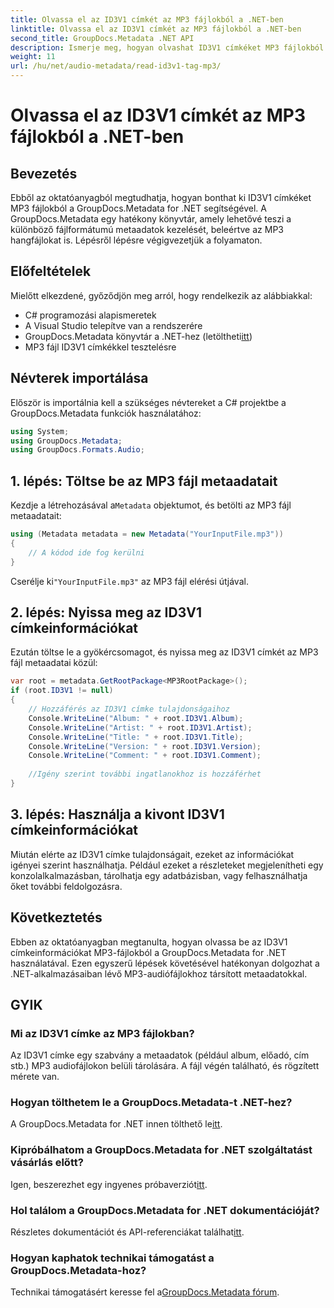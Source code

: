 ```yaml
---
title: Olvassa el az ID3V1 címkét az MP3 fájlokból a .NET-ben
linktitle: Olvassa el az ID3V1 címkét az MP3 fájlokból a .NET-ben
second_title: GroupDocs.Metadata .NET API
description: Ismerje meg, hogyan olvashat ID3V1 címkéket MP3 fájlokból a GroupDocs.Metadata for .NET segítségével. Lépésről lépésre bemutató oktatóprogram kódpéldákkal.
weight: 11
url: /hu/net/audio-metadata/read-id3v1-tag-mp3/
---
```


# Olvassa el az ID3V1 címkét az MP3 fájlokból a .NET-ben

## Bevezetés
Ebből az oktatóanyagból megtudhatja, hogyan bonthat ki ID3V1 címkéket MP3 fájlokból a GroupDocs.Metadata for .NET segítségével. A GroupDocs.Metadata egy hatékony könyvtár, amely lehetővé teszi a különböző fájlformátumú metaadatok kezelését, beleértve az MP3 hangfájlokat is. Lépésről lépésre végigvezetjük a folyamaton.
## Előfeltételek
Mielőtt elkezdené, győződjön meg arról, hogy rendelkezik az alábbiakkal:
- C# programozási alapismeretek
- A Visual Studio telepítve van a rendszerére
-  GroupDocs.Metadata könyvtár a .NET-hez (letöltheti[itt](https://releases.groupdocs.com/metadata/net/))
- MP3 fájl ID3V1 címkékkel tesztelésre

## Névterek importálása
Először is importálnia kell a szükséges névtereket a C# projektbe a GroupDocs.Metadata funkciók használatához:
```csharp
using System;
using GroupDocs.Metadata;
using GroupDocs.Formats.Audio;
```
## 1. lépés: Töltse be az MP3 fájl metaadatait
 Kezdje a létrehozásával a`Metadata` objektumot, és betölti az MP3 fájl metaadatait:
```csharp
using (Metadata metadata = new Metadata("YourInputFile.mp3"))
{
    // A kódod ide fog kerülni
}
```
 Cserélje ki`"YourInputFile.mp3"` az MP3 fájl elérési útjával.
## 2. lépés: Nyissa meg az ID3V1 címkeinformációkat
Ezután töltse le a gyökércsomagot, és nyissa meg az ID3V1 címkét az MP3 fájl metaadatai közül:
```csharp
var root = metadata.GetRootPackage<MP3RootPackage>();
if (root.ID3V1 != null)
{
    // Hozzáférés az ID3V1 címke tulajdonságaihoz
    Console.WriteLine("Album: " + root.ID3V1.Album);
    Console.WriteLine("Artist: " + root.ID3V1.Artist);
    Console.WriteLine("Title: " + root.ID3V1.Title);
    Console.WriteLine("Version: " + root.ID3V1.Version);
    Console.WriteLine("Comment: " + root.ID3V1.Comment);
    
    //Igény szerint további ingatlanokhoz is hozzáférhet
}
```
## 3. lépés: Használja a kivont ID3V1 címkeinformációkat
Miután elérte az ID3V1 címke tulajdonságait, ezeket az információkat igényei szerint használhatja. Például ezeket a részleteket megjelenítheti egy konzolalkalmazásban, tárolhatja egy adatbázisban, vagy felhasználhatja őket további feldolgozásra.

## Következtetés
Ebben az oktatóanyagban megtanulta, hogyan olvassa be az ID3V1 címkeinformációkat MP3-fájlokból a GroupDocs.Metadata for .NET használatával. Ezen egyszerű lépések követésével hatékonyan dolgozhat a .NET-alkalmazásaiban lévő MP3-audiófájlokhoz társított metaadatokkal.

## GYIK
### Mi az ID3V1 címke az MP3 fájlokban?
Az ID3V1 címke egy szabvány a metaadatok (például album, előadó, cím stb.) MP3 audiofájlokon belüli tárolására. A fájl végén található, és rögzített mérete van.
### Hogyan tölthetem le a GroupDocs.Metadata-t .NET-hez?
 A GroupDocs.Metadata for .NET innen tölthető le[itt](https://releases.groupdocs.com/metadata/net/).
### Kipróbálhatom a GroupDocs.Metadata for .NET szolgáltatást vásárlás előtt?
 Igen, beszerezhet egy ingyenes próbaverziót[itt](https://releases.groupdocs.com/).
### Hol találom a GroupDocs.Metadata for .NET dokumentációját?
 Részletes dokumentációt és API-referenciákat találhat[itt](https://tutorials.groupdocs.com/metadata/net/).
### Hogyan kaphatok technikai támogatást a GroupDocs.Metadata-hoz?
 Technikai támogatásért keresse fel a[GroupDocs.Metadata fórum](https://forum.groupdocs.com/c/metadata/14).